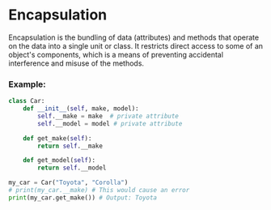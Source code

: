 # Encapsulation

Encapsulation is the bundling of data (attributes) and methods that operate on the data into a single unit or class. It restricts direct access to some of an object's components, which is a means of preventing accidental interference and misuse of the methods.

### Example:
```python
class Car:
    def __init__(self, make, model):
        self.__make = make  # private attribute
        self.__model = model # private attribute

    def get_make(self):
        return self.__make

    def get_model(self):
        return self.__model

my_car = Car("Toyota", "Corolla")
# print(my_car.__make) # This would cause an error
print(my_car.get_make()) # Output: Toyota
```
